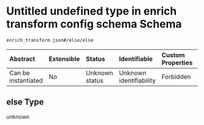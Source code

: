 # Untitled undefined type in enrich transform config schema Schema

```txt
enrich_transform.json#/else/else
```



| Abstract            | Extensible | Status         | Identifiable            | Custom Properties | Additional Properties | Access Restrictions | Defined In                                                                      |
| :------------------ | :--------- | :------------- | :---------------------- | :---------------- | :-------------------- | :------------------ | :------------------------------------------------------------------------------ |
| Can be instantiated | No         | Unknown status | Unknown identifiability | Forbidden         | Allowed               | none                | [enrich\_transform.json\*](../out/enrich_transform.json "open original schema") |

## else Type

unknown
